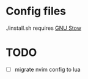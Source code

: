 # Config files

./install.sh requires [GNU Stow](https://www.gnu.org/software/stow/)

# TODO
- [ ] migrate nvim config to lua
